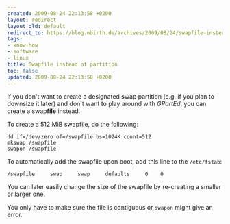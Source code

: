 ```yaml
---
created: 2009-08-24 22:13:58 +0200
layout: redirect
layout_old: default
redirect_to: https://blog.mbirth.de/archives/2009/08/24/swapfile-instead-of-partition.html
tags:
- know-how
- software
- linux
title: Swapfile instead of partition
toc: false
updated: 2009-08-24 22:13:58 +0200
---
```


If you don't want to create a designated swap partition (e.g. if you plan to downsize it later) and don't want to play
around with *GPartEd*, you can create a swap**file** instead.

To create a 512 MiB swapfile, do the following:

    dd if=/dev/zero of=/swapfile bs=1024K count=512
    mkswap /swapfile
    swapon /swapfile

To automatically add the swapfile upon boot, add this line to the `/etc/fstab`:

    /swapfile     swap     swap     defaults     0    0


You can later easily change the size of the swapfile by re-creating a smaller or larger one.

You only have to make sure the file is contiguous or `swapon` might give an error.